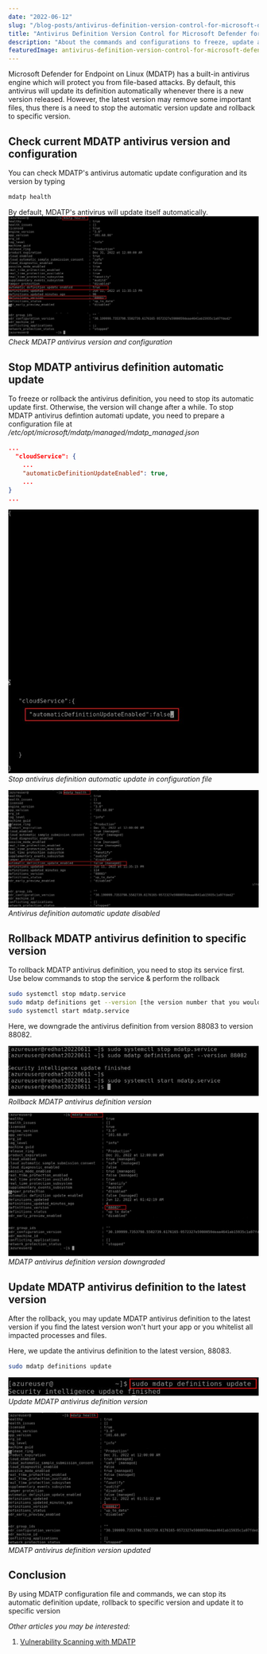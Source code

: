 ```yaml
---
date: "2022-06-12"
slug: "/blog-posts/antivirus-definition-version-control-for-microsoft-defender-for-endpoint-on-linux/"
title: "Antivirus Definition Version Control for Microsoft Defender for Endpoint on Linux"
description: "About the commands and configurations to freeze, update and rollback antivirus definition version for Microsoft Defender for Endpoint on Linux (MDATP)"
featuredImage: antivirus-definition-version-control-for-microsoft-defender-for-endpoint-on-linux.png
---
```

Microsoft Defender for Endpoint on Linux (MDATP) has a built-in antivirus engine which will protect you from file-based attacks. By default, this antivirus will update its definition automatically whenever there is a new version released. However, the latest version may remove some important files, thus there is a need to stop the automatic version update and rollback to specific version.

## Check current MDATP antivirus version and configuration
You can check MDATP's antivirus automatic update configuration and its version by typing
```bash
mdatp health
```
By default, MDATP's antivirus will update itself automatically.
![Check MDATP antivirus version and configuration](../../images/antivirus-definition-version-control-for-microsoft-defender-for-endpoint-on-linux/check-mdatp-antivirus-version-and-configuration.jpg)
*Check MDATP antivirus version and configuration*

## Stop MDATP antivirus definition automatic update
To freeze or rollback the antivirus definition, you need to stop its automatic update first. Otherwise, the version will change after a while.
To stop MDATP antivirus defintion automati update, you need to prepare a configuration file at */etc/opt/microsoft/mdatp/managed/mdatp_managed.json*
```json
...
  "cloudService": {
    ...
    "automaticDefinitionUpdateEnabled": true,
    ...
}
...
```
![Stop antivirus definition automatic update in configuration file](../../images/antivirus-definition-version-control-for-microsoft-defender-for-endpoint-on-linux/stop-antivirus-definition-automatic-update-in-configuration-file.jpg)
*Stop antivirus definition automatic update in configuration file*

![Antivirus definition automatic update disabled](../../images/antivirus-definition-version-control-for-microsoft-defender-for-endpoint-on-linux/antivirus-definition-automatic-update-disabled.jpg)
*Antivirus definition automatic update disabled*

## Rollback MDATP antivirus definition to specific version
To rollback MDATP antivirus definition, you need to stop its service first. Use below commands to stop the service & perform the rollback
```bash
sudo systemctl stop mdatp.service
sudo mdatp definitions get --version [the version number that you would like to rollback to]
sudo systemctl start mdatp.service
```
Here, we downgrade the antivirus definition from version 88083 to version 88082.

![Rollback MDATP antivirus definition version](../../images/antivirus-definition-version-control-for-microsoft-defender-for-endpoint-on-linux/rollback-MDATP-antivirus-definition-version.jpg)
*Rollback MDATP antivirus definition version*

![MDATP antivirus definition version downgraded](../../images/antivirus-definition-version-control-for-microsoft-defender-for-endpoint-on-linux/MDATP-antivirus-definition-version-downgraded.jpg)
*MDATP antivirus definition version downgraded*

## Update MDATP antivirus definition to the latest version
After the rollback, you may update MDATP antivirus definition to the latest version if you find the latest version won't hurt your app or you whitelist all impacted processes and files.

Here, we update the antivirus definition to the latest version, 88083.

```bash
sudo mdatp definitions update
```

![Update MDATP antivirus definition version](../../images/antivirus-definition-version-control-for-microsoft-defender-for-endpoint-on-linux/update-MDATP-antivirus-definition-version.jpg)
*Update MDATP antivirus definition version*

![MDATP antivirus definition version updated](../../images/antivirus-definition-version-control-for-microsoft-defender-for-endpoint-on-linux/MDATP-antivirus-definition-version-updated.jpg)
*MDATP antivirus definition version updated*

## Conclusion
By using MDATP configuration file and commands, we can stop its automatic definition update, rollback to specific version and update it to specific version


*Other articles you may be interested:*
1. [Vulnerability Scanning with MDATP](/blog-posts/vulnerability-scanning-in-microsoft-defender-for-server/)